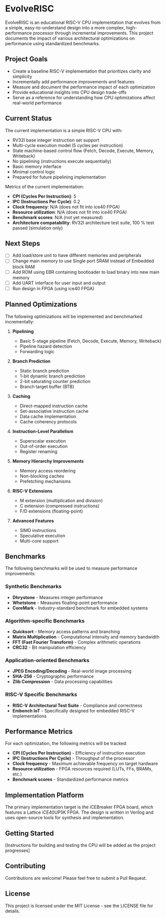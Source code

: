 # EvolveRISC

EvolveRISC is an educational RISC-V CPU implementation that evolves from a simple, easy-to-understand design into a more complex, high-performance processor through incremental improvements. This project documents the impact of various architectural optimizations on performance using standardized benchmarks.

## Project Goals

- Create a baseline RISC-V implementation that prioritizes clarity and simplicity
- Incrementally add performance improvements and features
- Measure and document the performance impact of each optimization
- Provide educational insights into CPU design trade-offs
- Serve as a reference for understanding how CPU optimizations affect real-world performance

## Current Status

The current implementation is a simple RISC-V CPU with:

- RV32I base integer instruction set support
- Multi-cycle execution model (5 cycles per instruction)
- State machine-based control flow (Fetch, Decode, Execute, Memory, Writeback)
- No pipelining (instructions execute sequentially)
- Basic memory interface
- Minimal control logic
- Prepared for future pipelining implementation

Metrics of the current implementation:

- **CPI (Cycles Per Instruction)**: 5
- **IPC (Instructions Per Cycle)**: 0.2
- **Clock frequency**: N/A (does not fit into ice40 FPGA)
- **Resource utilization**: N/A (does not fit into ice40 FPGA)
- **Benchmark scores**: N/A (not yet measured)
- **Architecture compatability**: RV32I architecture test suite, 100 % test passed (simulation only)

## Next Steps

- [ ] Add load/store unit to have different memories and peripherals
- [ ] Change main memory to use Single port SRAM instead of Embedded block RAM
- [ ] Add ROM using EBR containing bootloader to load binary into new main memory
- [ ] Add UART interface for user input and output
- [ ] Run design in FPGA (using ice40 FPGA)

## Planned Optimizations

The following optimizations will be implemented and benchmarked incrementally:

1. **Pipelining**
   - Basic 5-stage pipeline (Fetch, Decode, Execute, Memory, Writeback)
   - Pipeline hazard detection
   - Forwarding logic

2. **Branch Prediction**
   - Static branch prediction
   - 1-bit dynamic branch prediction
   - 2-bit saturating counter prediction
   - Branch target buffer (BTB)

3. **Caching**
   - Direct-mapped instruction cache
   - Set-associative instruction cache
   - Data cache implementation
   - Cache coherency protocols

4. **Instruction-Level Parallelism**
   - Superscalar execution
   - Out-of-order execution
   - Register renaming

5. **Memory Hierarchy Improvements**
   - Memory access reordering
   - Non-blocking caches
   - Prefetching mechanisms

6. **RISC-V Extensions**
   - M extension (multiplication and division)
   - C extension (compressed instructions)
   - F/D extensions (floating-point)

7. **Advanced Features**
   - SIMD instructions
   - Speculative execution
   - Multi-core support

## Benchmarks

The following benchmarks will be used to measure performance improvements:

### Synthetic Benchmarks

- **Dhrystone** - Measures integer performance
- **Whetstone** - Measures floating-point performance
- **CoreMark** - Industry-standard benchmark for embedded systems

### Algorithm-specific Benchmarks

- **Quicksort** - Memory access patterns and branching
- **Matrix Multiplication** - Computational intensity and memory bandwidth
- **FFT (Fast Fourier Transform)** - Complex arithmetic operations
- **CRC32** - Bit manipulation efficiency

### Application-oriented Benchmarks

- **JPEG Encoding/Decoding** - Real-world image processing
- **SHA-256** - Cryptographic performance
- **Zlib Compression** - Data processing capabilities

### RISC-V Specific Benchmarks

- **RISC-V Architectural Test Suite** - Compliance and correctness
- **Embench IoT** - Specifically designed for embedded RISC-V implementations

## Performance Metrics

For each optimization, the following metrics will be tracked:

- **CPI (Cycles Per Instruction)** - Efficiency of instruction execution
- **IPC (Instructions Per Cycle)** - Throughput of the processor
- **Clock frequency** - Maximum achievable frequency on target hardware
- **Resource utilization** - FPGA resources required (LUTs, FFs, BRAMs, etc.)
- **Benchmark scores** - Standardized performance metrics

## Implementation Platform

The primary implementation target is the iCEBreaker FPGA board, which features a Lattice iCE40UP5K FPGA. The design is written in Verilog and uses open-source tools for synthesis and implementation.

## Getting Started

[Instructions for building and testing the CPU will be added as the project progresses]

## Contributing

Contributions are welcome! Please feel free to submit a Pull Request.

## License

This project is licensed under the MIT License - see the LICENSE file for details.
